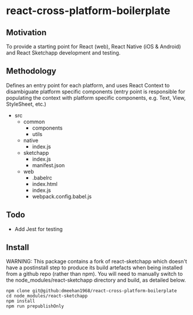 react-cross-platform-boilerplate
================================

Motivation
----------

To provide a starting point for React (web), React Native (iOS & Android)
and React Sketchapp development and testing.

Methodology
-----------

Defines an entry point for each platform, and uses React Context to
disambiguate platform specific components (entry point is responsible for
populating the context with platform specific components, e.g. Text, View,
StyleSheet, etc.)

* src
  * common
    * components
    * utils
  * native
    * index.js
  * sketchapp
    * index.js
    * manifest.json
  * web
    * .babelrc
    * index.html
    * index.js
    * webpack.config.babel.js

Todo
------

* Add Jest for testing

Install
-------

WARNING: This package contains a fork of react-sketchapp which doesn't have a
postinstall step to produce its build artefacts when being installed from a
github repo (rather than npm).  You will need to manually switch to the
node_modules/react-sketchapp directory and build, as detailed below.

```
npm clone git@github:dmeehan1968/react-cross-platform-boilerplate
cd node_modules/react-sketchapp
npm install
npm run prepublishOnly
